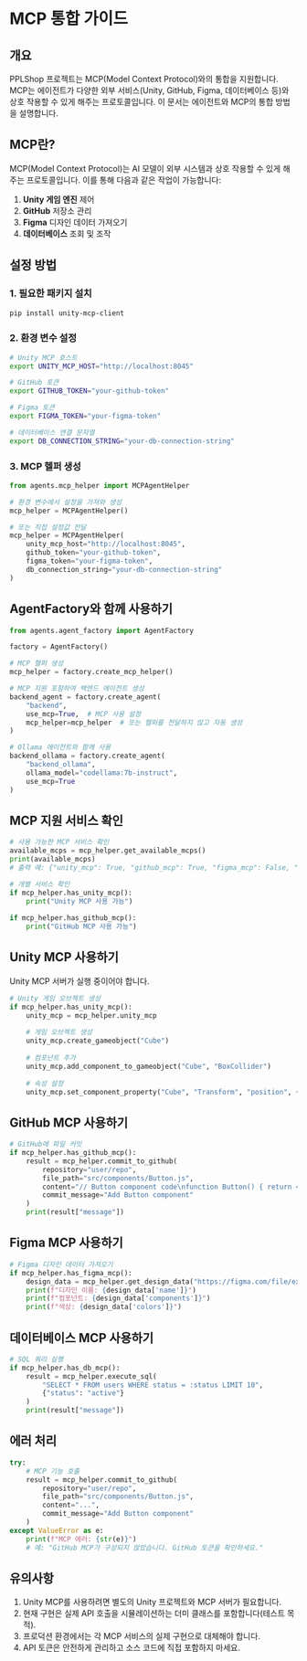 # MCP 통합 가이드

## 개요

PPLShop 프로젝트는 MCP(Model Context Protocol)와의 통합을 지원합니다. MCP는 에이전트가 다양한 외부 서비스(Unity, GitHub, Figma, 데이터베이스 등)와 상호 작용할 수 있게 해주는 프로토콜입니다. 이 문서는 에이전트와 MCP의 통합 방법을 설명합니다.

## MCP란?

MCP(Model Context Protocol)는 AI 모델이 외부 시스템과 상호 작용할 수 있게 해주는 프로토콜입니다. 이를 통해 다음과 같은 작업이 가능합니다:

1. **Unity 게임 엔진** 제어
2. **GitHub** 저장소 관리
3. **Figma** 디자인 데이터 가져오기
4. **데이터베이스** 조회 및 조작

## 설정 방법

### 1. 필요한 패키지 설치

```bash
pip install unity-mcp-client
```

### 2. 환경 변수 설정

```bash
# Unity MCP 호스트
export UNITY_MCP_HOST="http://localhost:8045"

# GitHub 토큰
export GITHUB_TOKEN="your-github-token"

# Figma 토큰
export FIGMA_TOKEN="your-figma-token"

# 데이터베이스 연결 문자열
export DB_CONNECTION_STRING="your-db-connection-string"
```

### 3. MCP 헬퍼 생성

```python
from agents.mcp_helper import MCPAgentHelper

# 환경 변수에서 설정을 가져와 생성
mcp_helper = MCPAgentHelper()

# 또는 직접 설정값 전달
mcp_helper = MCPAgentHelper(
    unity_mcp_host="http://localhost:8045",
    github_token="your-github-token",
    figma_token="your-figma-token",
    db_connection_string="your-db-connection-string"
)
```

## AgentFactory와 함께 사용하기

```python
from agents.agent_factory import AgentFactory

factory = AgentFactory()

# MCP 헬퍼 생성
mcp_helper = factory.create_mcp_helper()

# MCP 지원 포함하여 백엔드 에이전트 생성
backend_agent = factory.create_agent(
    "backend",
    use_mcp=True,  # MCP 사용 설정
    mcp_helper=mcp_helper  # 또는 헬퍼를 전달하지 않고 자동 생성
)

# Ollama 에이전트와 함께 사용
backend_ollama = factory.create_agent(
    "backend_ollama",
    ollama_model="codellama:7b-instruct",
    use_mcp=True
)
```

## MCP 지원 서비스 확인

```python
# 사용 가능한 MCP 서비스 확인
available_mcps = mcp_helper.get_available_mcps()
print(available_mcps)
# 출력 예: {"unity_mcp": True, "github_mcp": True, "figma_mcp": False, "db_mcp": True}

# 개별 서비스 확인
if mcp_helper.has_unity_mcp():
    print("Unity MCP 사용 가능")
    
if mcp_helper.has_github_mcp():
    print("GitHub MCP 사용 가능")
```

## Unity MCP 사용하기

Unity MCP 서버가 실행 중이어야 합니다.

```python
# Unity 게임 오브젝트 생성
if mcp_helper.has_unity_mcp():
    unity_mcp = mcp_helper.unity_mcp
    
    # 게임 오브젝트 생성
    unity_mcp.create_gameobject("Cube")
    
    # 컴포넌트 추가
    unity_mcp.add_component_to_gameobject("Cube", "BoxCollider")
    
    # 속성 설정
    unity_mcp.set_component_property("Cube", "Transform", "position", {"x": 0, "y": 1, "z": 0})
```

## GitHub MCP 사용하기

```python
# GitHub에 파일 커밋
if mcp_helper.has_github_mcp():
    result = mcp_helper.commit_to_github(
        repository="user/repo",
        file_path="src/components/Button.js",
        content="// Button component code\nfunction Button() { return <button>Click me</button>; }",
        commit_message="Add Button component"
    )
    print(result["message"])
```

## Figma MCP 사용하기

```python
# Figma 디자인 데이터 가져오기
if mcp_helper.has_figma_mcp():
    design_data = mcp_helper.get_design_data("https://figma.com/file/example")
    print(f"디자인 이름: {design_data['name']}")
    print(f"컴포넌트: {design_data['components']}")
    print(f"색상: {design_data['colors']}")
```

## 데이터베이스 MCP 사용하기

```python
# SQL 쿼리 실행
if mcp_helper.has_db_mcp():
    result = mcp_helper.execute_sql(
        "SELECT * FROM users WHERE status = :status LIMIT 10",
        {"status": "active"}
    )
    print(result["message"])
```

## 에러 처리

```python
try:
    # MCP 기능 호출
    result = mcp_helper.commit_to_github(
        repository="user/repo",
        file_path="src/components/Button.js",
        content="...",
        commit_message="Add Button component"
    )
except ValueError as e:
    print(f"MCP 에러: {str(e)}")
    # 예: "GitHub MCP가 구성되지 않았습니다. GitHub 토큰을 확인하세요."
```

## 유의사항

1. Unity MCP를 사용하려면 별도의 Unity 프로젝트와 MCP 서버가 필요합니다.
2. 현재 구현은 실제 API 호출을 시뮬레이션하는 더미 클래스를 포함합니다(테스트 목적).
3. 프로덕션 환경에서는 각 MCP 서비스의 실제 구현으로 대체해야 합니다.
4. API 토큰은 안전하게 관리하고 소스 코드에 직접 포함하지 마세요. 